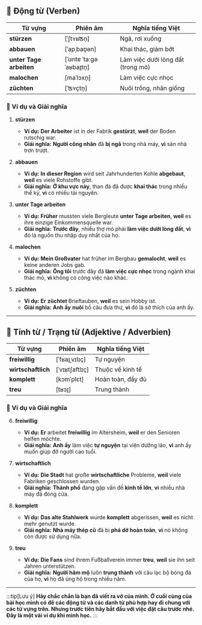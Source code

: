 ## **🔹 Động từ (Verben)**

|**Từ vựng**|**Phiên âm**|**Nghĩa tiếng Việt**|
|---|---|---|
|**stürzen**|[ˈʃtʏʁʦn̩]|Ngã, rơi xuống|
|**abbauen**|[ˈapˌbaʊ̯ən]|Khai thác, giảm bớt|
|**unter Tage arbeiten**|[ˈʊntɐ ˈtaːɡə ˈaʁbaɪ̯tn̩]|Làm việc dưới lòng đất (trong mỏ)|
|**malochen**|[maˈlɔxn̩]|Làm việc cực nhọc|
|**züchten**|[ˈʦʏçtn̩]|Nuôi trồng, nhân giống|

### **📌 Ví dụ và Giải nghĩa**

1. **stürzen**
    
    - **Ví dụ:** **Der Arbeiter** ist in der Fabrik **gestürzt**, **weil** der Boden rutschig war.
    - **Giải nghĩa:** **Người công nhân** đã **bị ngã** trong nhà máy, **vì** sàn nhà trơn trượt.
2. **abbauen**
    
    - **Ví dụ:** **In dieser Region** wird seit Jahrhunderten Kohle **abgebaut**, **weil** es viele Rohstoffe gibt.
    - **Giải nghĩa:** **Ở khu vực này**, than đá đã được **khai thác** trong nhiều thế kỷ, **vì** có nhiều tài nguyên.
3. **unter Tage arbeiten**
    
    - **Ví dụ:** **Früher** mussten viele Bergleute **unter Tage arbeiten**, **weil** es ihre einzige Einkommensquelle war.
    - **Giải nghĩa:** **Trước đây**, nhiều thợ mỏ phải **làm việc dưới lòng đất**, **vì** đó là nguồn thu nhập duy nhất của họ.
4. **malochen**
    
    - **Ví dụ:** **Mein Großvater** hat früher im Bergbau **gemalocht**, **weil** es keine anderen Jobs gab.
    - **Giải nghĩa:** **Ông tôi** trước đây đã **làm việc cực nhọc** trong ngành khai thác mỏ, **vì** không có công việc nào khác.
5. **züchten**
    
    - **Ví dụ:** **Er** **züchtet** Brieftauben, **weil** es sein Hobby ist.
    - **Giải nghĩa:** **Anh ấy** **nuôi** bồ câu đưa thư, **vì** đó là sở thích của anh ấy.

---

## **🔹 Tính từ / Trạng từ (Adjektive / Adverbien)**

|**Từ vựng**|**Phiên âm**|**Nghĩa tiếng Việt**|
|---|---|---|
|**freiwillig**|[ˈfʁaɪ̯ˌvɪlɪç]|Tự nguyện|
|**wirtschaftlich**|[ˈvɪʁtʃaftlɪç]|Thuộc về kinh tế|
|**komplett**|[kɔmˈplɛt]|Hoàn toàn, đầy đủ|
|**treu**|[tʁɔɪ̯]|Trung thành|

### **📌 Ví dụ và Giải nghĩa**

6. **freiwillig**
    
    - **Ví dụ:** **Er** arbeitet **freiwillig** im Altersheim, **weil** er den Senioren helfen möchte.
    - **Giải nghĩa:** **Anh ấy** làm việc **tự nguyện** tại viện dưỡng lão, **vì** anh ấy muốn giúp đỡ người cao tuổi.
7. **wirtschaftlich**
    
    - **Ví dụ:** **Die Stadt** hat große **wirtschaftliche** Probleme, **weil** viele Fabriken geschlossen wurden.
    - **Giải nghĩa:** **Thành phố** đang gặp vấn đề **kinh tế lớn**, **vì** nhiều nhà máy đã đóng cửa.
8. **komplett**
    
    - **Ví dụ:** **Das alte Stahlwerk** wurde **komplett** abgerissen, **weil** es nicht mehr genutzt wurde.
    - **Giải nghĩa:** **Nhà máy thép cũ** đã bị **phá dỡ hoàn toàn**, **vì** nó không còn được sử dụng nữa.
9. **treu**
    
    - **Ví dụ:** **Die Fans** sind ihrem Fußballverein immer **treu**, **weil** sie ihn seit Jahren unterstützen.
    - **Giải nghĩa:** **Người hâm mộ** luôn **trung thành** với câu lạc bộ bóng đá của họ, **vì** họ đã ủng hộ trong nhiều năm.


---
:::tip[Lưu ý]
**Hãy chắc chắn là bạn đã viết ra vở của mình. Ở cuối cùng của bài học mình có để các động từ và các danh từ phù hợp hay đi chung với các từ vựng trên. Nhưng trước tiên hãy bắt đầu với việc đặt câu trước nhé. Đây là một vài ví dụ khi mình học.**
:::